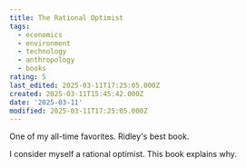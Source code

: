 ```yaml
---
title: The Rational Optimist
tags:
  - economics
  - environment
  - technology
  - anthropology
  - books
rating: 5
last_edited: 2025-03-11T17:25:05.000Z
created: 2025-03-11T15:45:42.000Z
date: '2025-03-11'
modified: 2025-03-11T17:25:05.000Z
---
```

One of my all-time favorites. Ridley's best book.

I consider myself a rational optimist. This book explains why.

